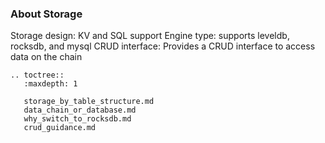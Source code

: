 ### About Storage

Storage design: KV and SQL support
Engine type: supports leveldb, rocksdb, and mysql
CRUD interface: Provides a CRUD interface to access data on the chain

```eval_rst
.. toctree::
   :maxdepth: 1

   storage_by_table_structure.md
   data_chain_or_database.md
   why_switch_to_rocksdb.md
   crud_guidance.md
```
   